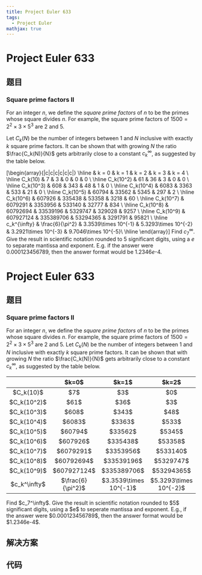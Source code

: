 ```yaml
---
title: Project Euler 633
tags:
  - Project Euler
mathjax: true
---
```

<escape><!-- more --></escape>
    
# Project Euler 633
## 题目
### Square prime factors II

For an integer $n$, we define the <i>square prime factors</i> of $n$ to be the primes whose square divides $n$. For example, the square prime factors of $1500=2^2 \times 3 \times 5^3$ are $2$ and $5$.

Let $C_k(N)$ be the number of integers between $1$ and $N$ inclusive with exactly $k$ square prime factors. It can be shown that with growing $N$ the ratio $\frac{C_k(N)}{N}$ gets arbitrarily close to a constant $c_{k}^{\infty}$, as suggested by the table below.

\[\begin{array}{|c|c|c|c|c|c|}
\hline
&amp; k = 0 &amp; k = 1 &amp; k = 2 &amp; k = 3 &amp; k = 4 \\
\hline
C_k(10) &amp; 7 &amp; 3 &amp; 0 &amp; 0 &amp; 0 \\
\hline
C_k(10^2) &amp; 61 &amp; 36 &amp; 3 &amp; 0 &amp; 0 \\
\hline
C_k(10^3) &amp; 608 &amp; 343 &amp; 48 &amp; 1 &amp; 0 \\
\hline
C_k(10^4) &amp; 6083 &amp; 3363 &amp; 533 &amp; 21 &amp; 0 \\
\hline
C_k(10^5) &amp; 60794 &amp; 33562 &amp; 5345 &amp; 297 &amp; 2 \\
\hline
C_k(10^6) &amp; 607926 &amp; 335438 &amp; 53358 &amp; 3218 &amp; 60 \\
\hline
C_k(10^7) &amp; 6079291 &amp; 3353956 &amp; 533140 &amp; 32777 &amp; 834 \\
\hline
C_k(10^8) &amp; 60792694 &amp; 33539196 &amp; 5329747 &amp;  329028 &amp; 9257 \\
\hline
C_k(10^9) &amp; 607927124 &amp; 335389706 &amp; 53294365 &amp; 3291791 &amp; 95821 \\
\hline
c_k^{\infty} &amp; \frac{6}{\pi^2} &amp; 3.3539\times 10^{-1} &amp; 5.3293\times 10^{-2} &amp; 3.2921\times 10^{-3} &amp; 9.7046\times 10^{-5}\\
\hline
\end{array}\]
Find $c_{7}^{\infty}$. Give the result in scientific notation rounded to 5 significant digits, using a $e$ to separate mantissa and exponent. E.g. if the answer were $0.000123456789$, then the answer format would be $1.2346e\text{-}4$.



# Project Euler 633
## 题目
### Square prime factors II

For an integer $n$, we define the <i>square prime factors</i> of $n$ to be the primes whose square divides $n$. For example, the square prime factors of $1500 = 2^2 \times 3 \times 5^3$ are $2$ and $5$.
Let $C_k(N)$ be the number of integers between $1$ and $N$ inclusive with exactly $k$ square prime factors.  It can be shown that with growing $N$ the ratio $\frac{C_k(N)}{N}$ gets arbitrarily close to a constant $c_k^\infty$, as suggested by the table below.
<table>
<thead>
<tr>
<th align="center"></th>
<th align="center">$k=0$</th>
<th align="center">$k=1$</th>
<th align="center">$k=2$</th>
<th align="center">$k=3$</th>
<th align="center">$k=4$</th>
</tr>
</thead>
<tbody><tr>
<td align="center">$C_k(10)$</td>
<td align="center">$7$</td>
<td align="center">$3$</td>
<td align="center">$0$</td>
<td align="center">$0$</td>
<td align="center">$0$</td>
</tr>
<tr>
<td align="center">$C_k(10^2)$</td>
<td align="center">$61$</td>
<td align="center">$36$</td>
<td align="center">$3$</td>
<td align="center">$0$</td>
<td align="center">$0$</td>
</tr>
<tr>
<td align="center">$C_k(10^3)$</td>
<td align="center">$608$</td>
<td align="center">$343$</td>
<td align="center">$48$</td>
<td align="center">$1$</td>
<td align="center">$0$</td>
</tr>
<tr>
<td align="center">$C_k(10^4)$</td>
<td align="center">$6083$</td>
<td align="center">$3363$</td>
<td align="center">$533$</td>
<td align="center">$21$</td>
<td align="center">$0$</td>
</tr>
<tr>
<td align="center">$C_k(10^5)$</td>
<td align="center">$60794$</td>
<td align="center">$33562$</td>
<td align="center">$5345$</td>
<td align="center">$297$</td>
<td align="center">$2$</td>
</tr>
<tr>
<td align="center">$C_k(10^6)$</td>
<td align="center">$607926$</td>
<td align="center">$335438$</td>
<td align="center">$53358$</td>
<td align="center">$3218$</td>
<td align="center">$60$</td>
</tr>
<tr>
<td align="center">$C_k(10^7)$</td>
<td align="center">$6079291$</td>
<td align="center">$3353956$</td>
<td align="center">$533140$</td>
<td align="center">$32777$</td>
<td align="center">$834$</td>
</tr>
<tr>
<td align="center">$C_k(10^8)$</td>
<td align="center">$60792694$</td>
<td align="center">$33539196$</td>
<td align="center">$5329747$</td>
<td align="center">$329028$</td>
<td align="center">$9257$</td>
</tr>
<tr>
<td align="center">$C_k(10^9)$</td>
<td align="center">$607927124$</td>
<td align="center">$335389706$</td>
<td align="center">$53294365$</td>
<td align="center">$3291791$</td>
<td align="center">$95821$</td>
</tr>
<tr>
<td align="center">$c_k^\infty$</td>
<td align="center">$\frac{6}{\pi^2}$</td>
<td align="center">$3.3539\times 10^{-1}$</td>
<td align="center">$5.3293\times 10^{-2}$</td>
<td align="center">$3.2921\times 10^{-3}$</td>
<td align="center">$9.7046\times 10^{-5}</td>
</tr>
</tbody></table>
Find $c_7^\infty$. Give the result in scientific notation rounded to $5$ significant digits, using a $e$ to seperate mantissa and exponent. E.g., if the answer were $0.000123456789$, then the answer format would be $1.2346e-4$.


## 解决方案


## 代码


